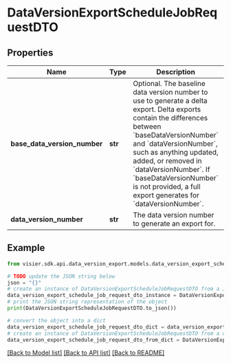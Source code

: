 # DataVersionExportScheduleJobRequestDTO


## Properties

Name | Type | Description | Notes
------------ | ------------- | ------------- | -------------
**base_data_version_number** | **str** | Optional. The baseline data version number to use to generate a delta export.  Delta exports contain the differences between &#x60;baseDataVersionNumber&#x60; and  &#x60;dataVersionNumber&#x60;, such as anything updated, added, or removed in &#x60;dataVersionNumber&#x60;.  If &#x60;baseDataVersionNumber&#x60; is not provided, a full export generates for &#x60;dataVersionNumber&#x60;. | [optional] 
**data_version_number** | **str** | The data version number to generate an export for. | [optional] 

## Example

```python
from visier.sdk.api.data_version_export.models.data_version_export_schedule_job_request_dto import DataVersionExportScheduleJobRequestDTO

# TODO update the JSON string below
json = "{}"
# create an instance of DataVersionExportScheduleJobRequestDTO from a JSON string
data_version_export_schedule_job_request_dto_instance = DataVersionExportScheduleJobRequestDTO.from_json(json)
# print the JSON string representation of the object
print(DataVersionExportScheduleJobRequestDTO.to_json())

# convert the object into a dict
data_version_export_schedule_job_request_dto_dict = data_version_export_schedule_job_request_dto_instance.to_dict()
# create an instance of DataVersionExportScheduleJobRequestDTO from a dict
data_version_export_schedule_job_request_dto_from_dict = DataVersionExportScheduleJobRequestDTO.from_dict(data_version_export_schedule_job_request_dto_dict)
```
[[Back to Model list]](../README.md#documentation-for-models) [[Back to API list]](../README.md#documentation-for-api-endpoints) [[Back to README]](../README.md)



